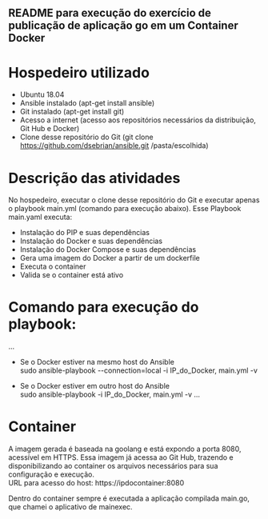 <h2> README para execução do exercício de publicação de aplicação go em um Container Docker </h2>

# Hospedeiro utilizado
- Ubuntu 18.04
- Ansible instalado (apt-get install ansible)
- Git instalado (apt-get install git)
- Acesso a internet (acesso aos repositórios necessários da distribuição, Git Hub e Docker)
- Clone desse repositório do Git (git clone https://github.com/dsebrian/ansible.git /pasta/escolhida)

# Descrição das atividades
No hospedeiro, executar o clone desse repositório do Git e executar apenas o playbook main.yml (comando para execução abaixo).
Esse Playbook main.yaml executa:
- Instalação do PIP e suas dependências
- Instalação do Docker e suas dependências
- Instalação do Docker Compose e suas dependências
- Gera uma imagem do Docker a partir de um dockerfile
- Executa o container
- Valida se o container está ativo

# Comando para execução do playbook:
...
- Se o Docker estiver na mesmo host do Ansible <br>
sudo ansible-playbook --connection=local -i IP_do_Docker, main.yml -v

- Se o Docker estiver em outro host do Ansible <br>
sudo ansible-playbook -i IP_do_Docker, main.yml -v
...

# Container
A imagem gerada é baseada na goolang e está expondo a porta 8080, acessível em HTTPS.
Essa imagem já acessa ao Git Hub, trazendo e disponibilizando ao container os arquivos necessários para sua configuração e execução.<br>
URL para acesso do host: https://ipdocontainer:8080

Dentro do container sempre é executada a aplicação compilada main.go, que chamei o aplicativo de mainexec.




